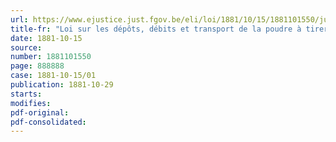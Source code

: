 ```yaml
---
url: https://www.ejustice.just.fgov.be/eli/loi/1881/10/15/1881101550/justel
title-fr: "Loi sur les dépôts, débits et transport de la poudre à tirer, de la dynamite et de toutes autres substances explosives"
date: 1881-10-15
source:
number: 1881101550
page: 888888
case: 1881-10-15/01
publication: 1881-10-29
starts:
modifies:
pdf-original:
pdf-consolidated:
---
```


